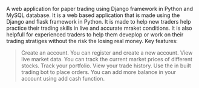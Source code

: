 A web application for paper trading using Django framework in Python and MySQL database.
It is a web based application that is made using the Django and flask framework in Python. It is made to help new traders help practice their trading skills in live and accurate mraket conditions.
It is also helpfull for experienced traders to help them deveplop or work on their trading stratiges without the risk the losing real money.
Key features:
> Create an account. You can register and create a new account.
> View live market data. You can track the current market prices of different stocks.
> Track your portfolio.
> View your trade history.
> Use the in built trading bot to place orders.
> You can add more balance in your account using add cash function.
